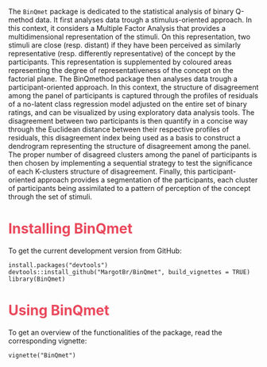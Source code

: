 The `BinQmet` package is dedicated to the statistical analysis of binary Q-method data. It first analyses data trough a stimulus-oriented approach. In this context, it considers a Multiple Factor Analysis that provides a multidimensional representation of the stimuli. On this representation, two stimuli are close (resp. distant) if they have been perceived as similarly representative (resp. differently representative) of the concept by the participants. This representation is supplemented by coloured areas representing the degree of representativeness of the concept on the factorial plane. The BinQmethod package then analyses data trough a participant-oriented approach. In this context, the structure of disagreement among the panel of participants is captured through the profiles of residuals of a no-latent class regression model adjusted on the entire set of binary ratings, and can be visualized by using exploratory data analysis tools. The disagreement between two participants is then quantify in a concise way through the Euclidean distance between their respective profiles of residuals, this disagreement index being used as a basis to construct a dendrogram representing the structure of disagreement among the panel. The proper number of disagreed clusters among the panel of participants is then chosen by implementing a sequential strategy to test the significance of each K-clusters structure of disagreement. Finally, this participant-oriented approach provides a segmentation of the participants, each cluster of participants being assimilated to a pattern of perception of the concept through the set of stimuli.

# <span style="color: #EA485C">Installing BinQmet</span>

To get the current development version from GitHub:

  ```{r eval=FALSE}
install.packages("devtools")
devtools::install_github("MargotBr/BinQmet", build_vignettes = TRUE)
library(BinQmet)
```

# <span style="color: #EA485C">Using BinQmet</span>

To get an overview of the functionalities of the package, read the corresponding vignette:

  ```{r eval=FALSE}
vignette("BinQmet")
```
